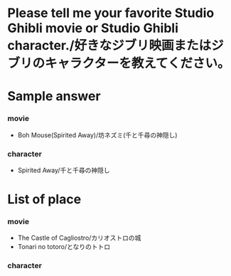 # Please tell me your favorite Studio Ghibli movie or Studio Ghibli character./好きなジブリ映画またはジブリのキャラクターを教えてください。

# Sample answer
### movie
- Boh Mouse(Spirited Away)/坊ネズミ(千と千尋の神隠し)

### character
- Spirited Away/千と千尋の神隠し


# List of place
### movie 
- The Castle of Cagliostro/カリオストロの城
- Tonari no totoro/となりのトトロ

### character

